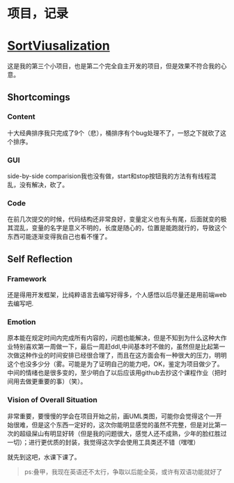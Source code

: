 # 项目，记录
# [SortViusalization](https://github.com/Huarz/SortVisualization) 
这是我的第三个小项目，也是第二个完全自主开发的项目，但是效果不符合我的心意。
## Shortcomings
### Content
十大经典排序我只完成了9个（悲），桶排序有个bug处理不了，一怒之下就砍了这个排序。
### GUI
side-by-side comparision我也没有做，start和stop按钮我的方法有有线程混乱，没有解决，砍了。
### Code
在前几次提交的时候，代码结构还非常良好，变量定义也有头有尾，后面就变的极其混乱，变量的名字是意义不明的，长度是随心的，位置是能跑就行的，导致这个东西可能逐渐变得我自己也看不懂了。
## Self Reflection
### Framework
还是得用开发框架，比纯粹语言去编写好得多，个人感悟以后尽量还是用前端web去编写吧.
### Emotion
原本能在规定时间内完成所有内容的，问题也能解决，但是不知到为什么这种大作业特别喜欢第一周做一下，最后一周赶ddl,中间基本时不做的，虽然但是比起第一次做这种作业的时间安排已经很合理了，而且在这方面会有一种很大的压力，明明这个也没多少分（雾。可能是为了证明自己的能力吧，OK，鉴定为项目做少了。中间的情绪也是很多变的，至少明白了以后应该用github去抄这个课程作业（把时间用去做更重要的事）（笑）。
### Vision of Overall Situation
非常重要，要慢慢的学会在项目开始之前，画UML类图，可能你会觉得这个一开始很难，但是这个东西一定好的，这次你能明显感觉的虽然不完整，但是对比第一次的超级屎山有明显好转（但是我的问题很大，感觉人还不成熟，少年的脸红胜过一切）；进行更优质的封装，我觉得这次学会使用工具类还不错（嘿嘿）

就先到这吧，水课下课了。

>  ps:叠甲，我现在英语还不太行，争取以后能全英，或许有双语功能就好了





